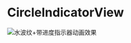 # CircleIndicatorView

![水波纹+带进度指示器动画效果](https://github.com/Veken/CircleIndicatorViewraw/master/screenshot/GIF.gif) 
